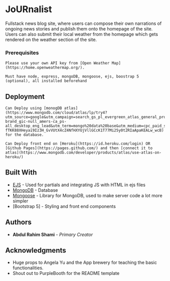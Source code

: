 # JoURnalist

Fullstack news blog site, where users can compose their own narrations of ongoing news stories and publish them onto the homepage of the site. 
Users can also submit their local weather from the homepage which gets rendered on the weather section of the site. 


### Prerequisites
```
Please use your own API key from [Open Weather Map](https://home.openweathermap.org/).
```

```
Must have node, express, mongoDB, mongoose, ejs, boostrap 5 (optional), all installed beforehand
```

## Deployment
```
Can Deploy using [monogDB atlas](https://www.mongodb.com/cloud/atlas/lp/try4?utm_source=google&utm_campaign=search_gs_pl_evergreen_atlas_general_prosp-brand_gic-null_amers-ca_ps-all_desktop_eng_lead&utm_term=mongo%20data%20base&utm_medium=cpc_paid_search&utm_ad=p&utm_ad_campaign_id=1718986501&adgroup=66929790666&gclid=Cj0KCQjw7KqZBhCBARIsAI-fTKK88XHeyai9Iz3H_GvVUtX4cZ4NfHXYUjVllGCcK1T77Mi25y0t2RIaApaKEALw_wcB) for the database. 
```
```
Can Deploy front end on [Heroku](https://id.heroku.com/login) OR [Github Pages](https://pages.github.com/) and then [connect it to atlas](https://www.mongodb.com/developer/products/atlas/use-atlas-on-heroku/)
```
## Built With

* [EJS](https://ejs.co/) - Used for partials and integrating JS with HTML in ejs files
* [MongoDB](https://www.mongodb.com/) - Database
* [Mongoose](https://mongoosejs.com/) - Library for MongoDB, used to make server code a lot more simpler
* [Bootstrap 5] - Styling and front end components

## Authors

* **Abdul Rahim Shami** - *Primary Creator* 

## Acknowledgments

* Huge props to Angela Yu and the App brewery for teaching the basic functionalities. 
* Shout out to PurpleBooth for the README template

